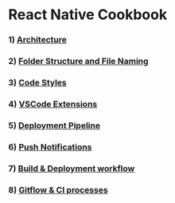 # React Native Cookbook



### 1) [Architecture](architecture.md)
### 2) [Folder Structure and File Naming](folder-structure-and-file-naming.md)
### 3) [Code Styles](code-styles.md)
### 4) [VSCode Extensions](vs-code-extensions.md)
### 5) [Deployment Pipeline](deployment-pipeline.md)
### 6) [Push Notifications](push-notifications.md)
### 7) [Build & Deployment workflow](build-and-deployment-workflow.md)
### 8) [Gitflow & CI processes](gitflow-and-ci.md)

